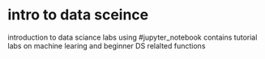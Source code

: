 # intro to data sceince 
introduction to data sciance labs using #jupyter_notebook
contains tutorial labs on machine learing and beginner DS relalted functions 
